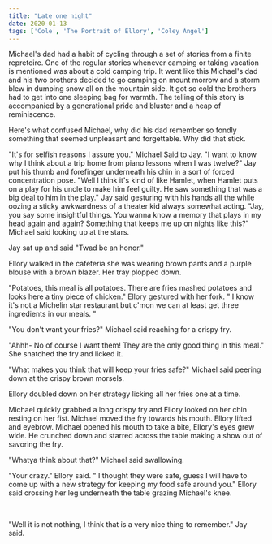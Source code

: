 ```yaml
---
title: "Late one night"
date: 2020-01-13
tags: ['Cole', 'The Portrait of Ellory', 'Coley Angel']
---
```


Michael's dad had a habit of cycling through a set of stories from a finite repretoire. One of the regular stories whenever camping or taking vacation is mentioned was about a cold camping trip. It went like this Michael's dad and his two brothers decided to go camping on mount morrow and a storm blew in dumping snow all on the mountain side. It got so cold the brothers had to get into one sleeping bag for warmth. The telling of this story is accompanied by a generational pride and bluster and a heap of reminiscence.

Here's what confused Michael, why did his dad remember so fondly something that seemed unpleasant and forgettable. Why did that stick.

"It's for selfish reasons I assure you." Michael Said to Jay. "I want to know why I think about a trip home from piano lessons when I was twelve?" Jay put his thumb and forefinger underneath his chin in a sort of forced concentration pose. "Well I think it's kind of like Hamlet, when Hamlet puts on a play for his uncle to make him feel guilty. He saw something that was a big deal to him in the play." Jay said gesturing with his hands all the while oozing a sticky awkwardness of a theater kid always somewhat acting. "Jay, you say some insightful things. You wanna know a memory that plays in my head again and again? Something that keeps me up on nights like this?" Michael said looking up at the stars.

Jay sat up and said "Twad be an honor."

Ellory walked in the cafeteria she was wearing brown pants and a purple blouse with a brown blazer. Her tray plopped down.

"Potatoes, this meal is all potatoes. There are fries mashed potatoes and looks here a tiny piece of chicken." Ellory gestured with her fork. " I know it's not a Michelin star restaurant but c'mon we can at least get three ingredients in our meals. "

"You don't want your fries?" Michael said reaching for a crispy fry.

"Ahhh- No of course I want them! They are the only good thing in this meal." She snatched the fry and licked it.

"What makes you think that will keep your fries safe?" Michael said peering down at the crispy brown morsels.

Ellory doubled down on her strategy licking all her fries one at a time.

Michael quickly grabbed a long crispy fry and Ellory looked on her chin resting on her fist. Michael moved the fry towards his mouth. Ellory lifted and eyebrow. Michael opened his mouth to take a bite, Ellory's eyes grew wide. He crunched down and starred across the table making a show out of savoring the fry.

"Whatya think about that?" Michael said swallowing.

"Your crazy." Ellory said. " I thought they were safe, guess I will have to come up with a new strategy for keeping my food safe around you." Ellory said crossing her leg underneath the table grazing Michael's knee.

 

"Well it is not nothing, I think that is a very nice thing to remember." Jay said.

